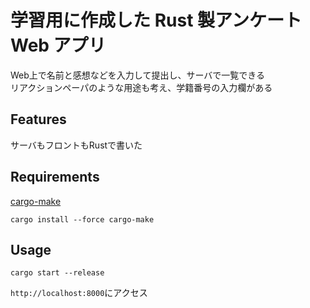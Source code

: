 # 学習用に作成した Rust 製アンケート Web アプリ
Web上で名前と感想などを入力して提出し、サーバで一覧できる  
リアクションペーパのような用途も考え、学籍番号の入力欄がある

## Features

サーバもフロントもRustで書いた

## Requirements

[cargo-make](https://github.com/sagiegurari/cargo-make)  

`cargo install --force cargo-make`

## Usage

`cargo start --release`  

`http://localhost:8000`にアクセス
